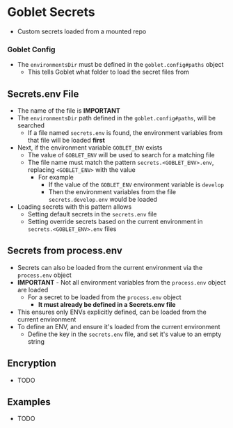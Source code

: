 # Goblet Secrets

* Custom secrets loaded from a mounted repo


### Goblet Config

* The `environmentsDir` must be defined in the `goblet.config#paths` object
  * This tells Goblet what folder to load the secret files from


## Secrets.env File

* The name of the file is **IMPORTANT**
* The `environmentsDir` path defined in the `goblet.config#paths`, will be searched
  * If a file named `secrets.env` is found, the environment variables from that file will be loaded **first**
* Next, if the environment variable `GOBLET_ENV` exists
  * The value of `GOBLET_ENV` will be used to search for a matching file
  * The file name must match the pattern `secrets.<GOBLET_ENV>.env`, replacing `<GOBLET_ENV>` with the value
    * For example
      * If the value of the `GOBLET_ENV` environment variable is `develop`
      * Then the environment variables from the file `secrets.develop.env` would be loaded
* Loading secrets with this pattern allows
  * Setting default secrets in the `secrets.env` file
  * Setting override secrets based on the current environment in `secrets.<GOBLET_ENV>.env` files

## Secrets from process.env

* Secrets can also be loaded from the current environment via the `process.env` object
* **IMPORTANT** - Not all environment variables from the `process.env` object are loaded
  * For a secret to be loaded from the `process.env` object
    * **It must already be defined in a Secrets.env file**
* This ensures only ENVs explicitly defined, can be loaded from the current environment
* To define an ENV, and ensure it's loaded from the current environment
  * Define the key in the `secrets.env` file, and set it's value to an empty string


## Encryption
* TODO

## Examples
* TODO